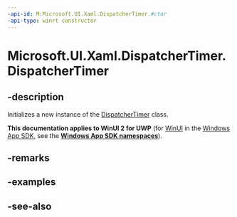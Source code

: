 ```yaml
---
-api-id: M:Microsoft.UI.Xaml.DispatcherTimer.#ctor
-api-type: winrt constructor
---
```


<!-- Method syntax
public DispatcherTimer()
-->

# Microsoft.UI.Xaml.DispatcherTimer.DispatcherTimer

## -description
Initializes a new instance of the [DispatcherTimer](dispatchertimer.md) class.

**This documentation applies to WinUI 2 for UWP** (for [WinUI](/windows/apps/winui/winui3/) in the [Windows App SDK](/windows/apps/windows-app-sdk/), see the **[Windows App SDK namespaces](/windows/windows-app-sdk/api/winrt/)**).

## -remarks

## -examples

## -see-also

